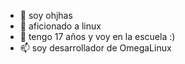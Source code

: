 - 👋 soy ohjhas
- 👀 aficionado a linux
- 🌱 tengo 17 años y voy en la escuela :)
- 📫 soy desarrollador de OmegaLinux
